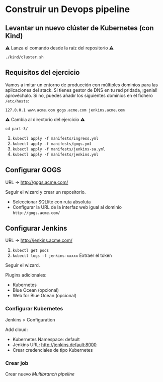 # Construir un Devops pipeline

## Levantar un nuevo clúster de Kubernetes (con Kind)

:warning: Lanza el comando desde la raíz del repositorio :warning:

`./kind/cluster.sh`

## Requisitos del ejercicio

Vamos a imitar un entorno de producción con múltiples dominios para las aplicaciones del stack.
Si tienes gestor de DNS en tu red pridada, ¡genial! aprovéchalo.
Si no, puedes añadir los siguientes dominios en el fichero `/etc/hosts`:

```
127.0.0.1 www.acme.com gogs.acme.com jenkins.acme.com
```


:warning: Cambia al directorio del ejercicio :warning:
```
cd part-3/
```

1) `kubectl apply -f manifests/ingress.yml`
2) `kubectl apply -f manifests/gogs.yml`
3) `kubectl apply -f manifests/jenkins-sa.yml`
4) `kubectl apply -f manifests/jenkins.yml`


## Configurar GOGS

URL -> http://gogs.acme.com/

Seguir el wizard y crear un repositorio.
- Seleccionar SQLlite con ruta absoluta
- Configurar la URL de la interfaz web igual al dominio `http://gogs.acme.com/`

## Configurar Jenkins

URL -> http://jenkins.acme.com/

1) `kubectl get pods`
2) `kubectl logs -f jenkins-xxxxx`
Extraer el token

Seguir el wizard.

Plugins adicionales:

- Kubernetes
- Blue Ocean (opcional)
- Web for Blue Ocean (opcional)

### Configurar Kubernetes

Jenkins > Configuration

Add cloud:
- Kubernetes Namespace: default
- Jenkins URL: http://jenkins.default:8000
- Crear credenciales de tipo Kubernetes

### Crear job

Crear nuevo _Multibranch pipeline_

